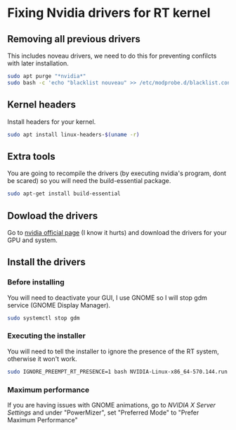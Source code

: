 # Fixing Nvidia drivers for RT kernel


## Removing all previous drivers

This includes noveau drivers, we need to do this for preventing confilcts with later installation.

```bash
sudo apt purge "*nvidia*"
sudo bash -c 'echo "blacklist nouveau" >> /etc/modprobe.d/blacklist.conf'
```

## Kernel headers

Install headers for your kernel.

```bash
sudo apt install linux-headers-$(uname -r)
```

## Extra tools

You are going to recompile the drivers (by executing nvidia's program, dont be scared) so you will need the build-essential package.

```bash
sudo apt-get install build-essential
```

## Dowload the drivers

Go to [nvidia official page](https://www.nvidia.com/en-us/drivers/) (I know it hurts) and download the drivers for your GPU and system.

## Install the drivers

### Before installing

You will need to deactivate your GUI, I use GNOME so I will stop gdm service (GNOME Display Manager).

```bash
sudo systemctl stop gdm
```

### Executing the installer

You will need to tell the installer to ignore the presence of the RT system, otherwise it won't work.

```bash
sudo IGNORE_PREEMPT_RT_PRESENCE=1 bash NVIDIA-Linux-x86_64-570.144.run 
```


### Maximum performance

If you are having issues with GNOME animations, go to *NVIDIA X Server Settings* and under "PowerMizer", set "Preferred Mode" to "Prefer Maximum Performance" 
